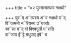 +++
title = "०२ युवमत्यस्याव नक्षथो"

+++
युव᳓म् अ᳓त्यस्य अ᳓व नक्षथो य᳓द्  
वि᳓पत्मनो न᳓रियस्य प्र᳓यज्योः  
स्व᳓सा य᳓द् वां विश्वगूर्ती भ᳓राति  
वा᳓जाय ई᳓ट्टे मधुपाव् इषे᳓ च
